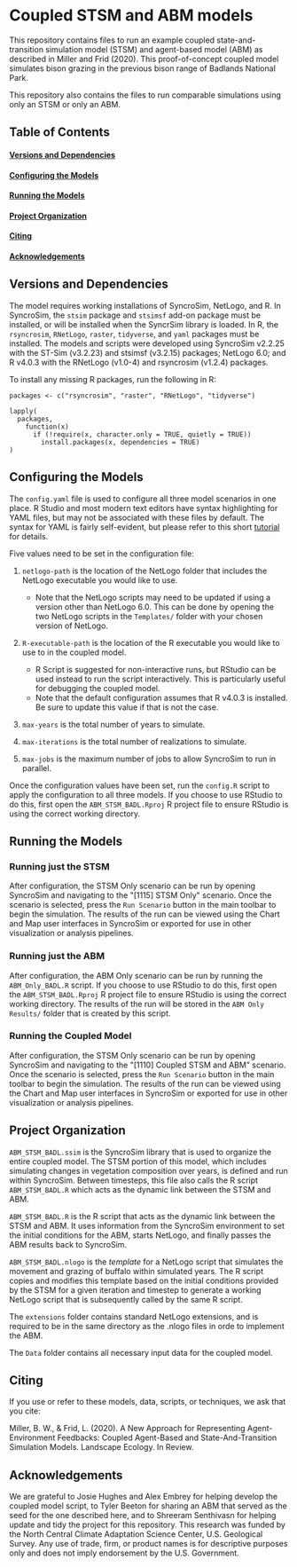 # Coupled STSM and ABM models

This repository contains files to run an example coupled state-and-transition
simulation model (STSM) and agent-based model (ABM) as described in Miller and
Frid (2020). This proof-of-concept coupled model simulates bison grazing in the
previous bison range of Badlands National Park.

This repository also contains the files to run comparable simulations using
only an STSM or only an ABM.

## Table of Contents

#### [Versions and Dependencies](#versions-and-dependencies-1)
#### [Configuring the Models](#configuring-the-models-1)
#### [Running the Models](#running-the-models-1)
#### [Project Organization](#project-organization-1)
#### [Citing](#citing-1)
#### [Acknowledgements](#acknowledgements-1)

## Versions and Dependencies

The model requires working installations of SyncroSim, NetLogo, and R. In
SyncroSim, the `stsim` package and `stsimsf` add-on package must be installed,
or will be installed when the SyncrSim library is loaded. In R, the
`rsyncrosim`, `RNetLogo`, `raster`, `tidyverse`, and `yaml` packages must be
installed. The models and scripts were developed using SyncroSim v2.2.25 with
the ST-Sim (v3.2.23) and stsimsf (v3.2.15) packages; NetLogo 6.0; and R v4.0.3
with the RNetLogo (v1.0-4) and rsyncrosim (v1.2.4) packages.

To install any missing R packages, run the following in R:

```{r}
packages <- c("rsyncrosim", "raster", "RNetLogo", "tidyverse")

lapply(
  packages,
    function(x) 
      if (!require(x, character.only = TRUE, quietly = TRUE))
        install.packages(x, dependencies = TRUE)
)
```

## Configuring the Models

The `config.yaml` file is used to configure all three model scenarios in one
place. R Studio and most modern text editors have syntax highlighting for YAML
files, but may not be associated with these files by default. The syntax for
YAML is fairly self-evident, but please refer to this short
[tutorial](https://rollout.io/blog/yaml-tutorial-everything-you-need-get-started/)
for details.

Five values need to be set in the configuration file:

  1. `netlogo-path` is the location of the NetLogo folder that includes the
     NetLogo executable you would like to use.
      - Note that the NetLogo scripts may need to be updated if using a version
        other than NetLogo 6.0. This can be done by opening the two NetLogo
        scripts in the `Templates/` folder with your chosen version of NetLogo.

  2. `R-executable-path` is the location of the R executable you would like to
     use to in the coupled model.
      - R Script is suggested for non-interactive runs, but RStudio can be used
        instead to run the script interactively. This is particularly useful for
        debugging the coupled model.
      - Note that the default configuration assumes that R v4.0.3 is installed.
        Be sure to update this value if that is not the case.

  3. `max-years` is the total number of years to simulate.

  4. `max-iterations` is the total number of realizations to simulate.

  5. `max-jobs` is the maximum number of jobs to allow SyncroSim to run in
      parallel.

Once the configuration values have been set, run the `config.R` script to apply
the configuration to all three models. If you choose to use RStudio to do this,
first open the `ABM_STSM_BADL.Rproj` R project file to ensure RStudio is using
the correct working directory.

## Running the Models

### Running just the STSM

After configuration, the STSM Only scenario can be run by opening SyncroSim and
navigating to the "[1115] STSM Only" scenario. Once the scenario is selected, 
press the `Run Scenario` button in the main toolbar to begin the simulation. The
results of the run can be viewed using the Chart and Map user interfaces in
SyncroSim or exported for use in other visualization or analysis pipelines.

### Running just the ABM

After configuration, the ABM Only scenario can be run by running the
`ABM_Only_BADL.R` script. If you choose to use RStudio to do this, first open
the `ABM_STSM_BADL.Rproj` R project file to ensure RStudio is using the correct
working directory. The results of the run will be stored in the `ABM Only Results/`
folder that is created by this script.

### Running the Coupled Model

After configuration, the STSM Only scenario can be run by opening SyncroSim and
navigating to the "[1110] Coupled STSM and ABM" scenario. Once the scenario is
selected, press the `Run Scenario` button in the main toolbar to begin the
simulation. The results of the run can be viewed using the Chart and Map user
interfaces in SyncroSim or exported for use in other visualization or analysis
pipelines.

## Project Organization

`ABM_STSM_BADL.ssim` is the SyncroSim library that is used to organize the
entire coupled model. The STSM portion of this model, which includes simulating
changes in vegetation composition over years, is defined and run within
SyncroSim. Between timesteps, this file also calls the R script `ABM_STSM_BADL.R`
which acts as the dynamic link between the STSM and ABM.

`ABM_STSM_BADL.R` is the R script that acts as the dynamic link between the STSM
and ABM. It uses information from the SyncroSim environment to set the initial
conditions for the ABM, starts NetLogo, and finally passes the ABM results back
to SyncroSim.

`ABM_STSM_BADL.nlogo` is the _template_ for a NetLogo script that simulates the
movement and grazing of buffalo within simulated years. The R script copies and
modifies this template based on the initial conditions provided by the STSM for
a given iteration and timestep to generate a working NetLogo script that is
subsequently called by the same R script.

The `extensions` folder contains standard NetLogo extensions, and is required to
be in the same directory as the .nlogo files in orde to implement the ABM.

The `Data` folder contains all necessary input data for the coupled model.

## Citing

If you use or refer to these models, data, scripts, or techniques, we ask that
you cite:

Miller, B. W., & Frid, L. (2020). A New Approach for Representing
Agent-Environment Feedbacks: Coupled Agent-Based and State-And-Transition
Simulation Models. Landscape Ecology. In Review.

## Acknowledgements

We are grateful to Josie Hughes and Alex Embrey for helping develop the coupled
model script, to Tyler Beeton for sharing an ABM that served as the seed for
the one described here, and to Shreeram Senthivasn for helping update and tidy
the project for this repository. This research was funded by the North Central
Climate Adaptation Science Center, U.S. Geological Survey. Any use of trade,
firm, or product names is for descriptive purposes only and does not imply
endorsement by the U.S. Government.

